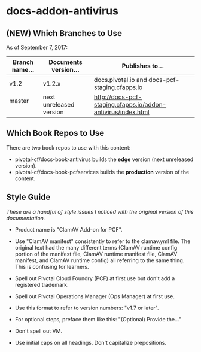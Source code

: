 # docs-addon-antivirus

## (NEW) Which Branches to Use

As of September 7, 2017:

| Branch name… | Documents version… | Publishes to… |
|-------------|----------------|----------------|
| v1.2      | v1.2.x         | docs.pivotal.io and docs-pcf-staging.cfapps.io |
| master        | next unreleased version         | http://docs-pcf-staging.cfapps.io/addon-antivirus/index.html |

## Which Book Repos to Use

There are two book repos to use with this content:

* pivotal-cf/docs-book-antivirus builds the **edge** version (next unreleased version).
* pivotal-cf/docs-book-pcfservices builds the **production** version of the content.

## Style Guide
_These are a handful of style issues I noticed with the original version of this documentation._

+ Product name is "ClamAV Add-on for PCF".

+ Use "ClamAV manifest" consistently to refer to the clamav.yml file. The original text had the many different terms (ClamAV runtime config portion of the manifest file, ClamAV runtime manifest file, ClamAV manifest, and ClamAV runtime config) all referring to the same thing. This is confusing for learners. 

+ Spell out Pivotal Cloud Foundry (PCF) at first use but don't add a registered trademark.

+ Spell out Pivotal Operations Manager (Ops Manager) at first use.

+ Use this format to refer to version numbers: "v1.7 or later".

+ For optional steps, preface them like this: "(Optional) Provide the..."

+ Don't spell out VM.

+ Use initial caps on all headings. Don't capitalize prepositions.
